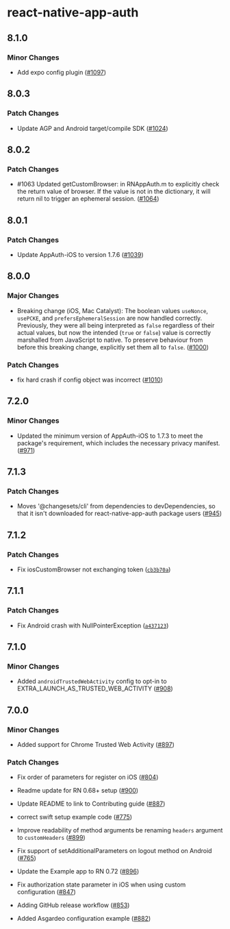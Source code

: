 # react-native-app-auth

## 8.1.0

### Minor Changes

- Add expo config plugin ([#1097](https://github.com/FormidableLabs/react-native-app-auth/pull/1097))

## 8.0.3

### Patch Changes

- Update AGP and Android target/compile SDK ([#1024](https://github.com/FormidableLabs/react-native-app-auth/pull/1024))

## 8.0.2

### Patch Changes

- #1063 Updated getCustomBrowser: in RNAppAuth.m to explicitly check the return value of browser. If the value is not in the dictionary, it will return nil to trigger an ephemeral session. ([#1064](https://github.com/FormidableLabs/react-native-app-auth/pull/1064))

## 8.0.1

### Patch Changes

- Update AppAuth-iOS to version 1.7.6 ([#1039](https://github.com/FormidableLabs/react-native-app-auth/pull/1039))

## 8.0.0

### Major Changes

- Breaking change (iOS, Mac Catalyst): The boolean values `useNonce`, `usePCKE`, and `prefersEphemeralSession` are now handled correctly. Previously, they were all being interpreted as `false` regardless of their actual values, but now the intended (`true` or `false`) value is correctly marshalled from JavaScript to native. To preserve behaviour from before this breaking change, explicitly set them all to `false`. ([#1000](https://github.com/FormidableLabs/react-native-app-auth/pull/1000))

### Patch Changes

- fix hard crash if config object was incorrect ([#1010](https://github.com/FormidableLabs/react-native-app-auth/pull/1010))

## 7.2.0

### Minor Changes

- Updated the minimum version of AppAuth-iOS to 1.7.3 to meet the package's requirement, which includes the necessary privacy manifest. ([#971](https://github.com/FormidableLabs/react-native-app-auth/pull/971))

## 7.1.3

### Patch Changes

- Moves '@changesets/cli' from dependencies to devDependencies, so that it isn't downloaded for react-native-app-auth package users ([#945](https://github.com/FormidableLabs/react-native-app-auth/pull/945))

## 7.1.2

### Patch Changes

- Fix iosCustomBrowser not exchanging token ([`cb3b70a`](https://github.com/FormidableLabs/react-native-app-auth/commit/cb3b70a24cc02f46c72805a933ece66726e72213))

## 7.1.1

### Patch Changes

- Fix Android crash with NullPointerException ([`a437123`](https://github.com/FormidableLabs/react-native-app-auth/commit/a4371235f37894e2aede6645efef95cf26e4143f))

## 7.1.0

### Minor Changes

- Added `androidTrustedWebActivity` config to opt-in to EXTRA_LAUNCH_AS_TRUSTED_WEB_ACTIVITY ([#908](https://github.com/FormidableLabs/react-native-app-auth/pull/908))

## 7.0.0

### Minor Changes

- Added support for Chrome Trusted Web Activity ([#897](https://github.com/FormidableLabs/react-native-app-auth/pull/897))

### Patch Changes

- Fix order of parameters for register on iOS ([#804](https://github.com/FormidableLabs/react-native-app-auth/pull/804))

* Readme update for RN 0.68+ setup ([#900](https://github.com/FormidableLabs/react-native-app-auth/pull/900))

- Update README to link to Contributing guide ([#887](https://github.com/FormidableLabs/react-native-app-auth/pull/887))

* correct swift setup example code ([#775](https://github.com/FormidableLabs/react-native-app-auth/pull/775))

- Improve readability of method arguments be renaming `headers` argument to `customHeaders` ([#899](https://github.com/FormidableLabs/react-native-app-auth/pull/899))

* Fix support of setAdditionalParameters on logout method on Android ([#765](https://github.com/FormidableLabs/react-native-app-auth/pull/765))

- Update the Example app to RN 0.72 ([#896](https://github.com/FormidableLabs/react-native-app-auth/pull/896))

* Fix authorization state parameter in iOS when using custom configuration ([#847](https://github.com/FormidableLabs/react-native-app-auth/pull/847))

- Adding GitHub release workflow ([#853](https://github.com/FormidableLabs/react-native-app-auth/pull/853))

* Added Asgardeo configuration example ([#882](https://github.com/FormidableLabs/react-native-app-auth/pull/882))
